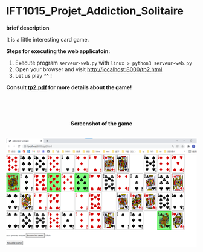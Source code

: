 # IFT1015_Projet_Addiction_Solitaire
**brief description**

It is a little interesting card game.

**Steps for executing the web applicatoin:**

1. Execute program `serveur-web.py` with `linux > python3 serveur-web.py`
2. Open your browser and visit [http://localhost:8000/tp2.html](http://localhost:8000/tp2.html)
3. Let us play ^^ !

**Consult [tp2.pdf](tp2.pdf) for more details about the game!**

<br>
<br>
<br>


<b>
<p align = "center"> Screenshot of the game
</b>

<br>
<br>

![Addiction solitaire](game.png)

